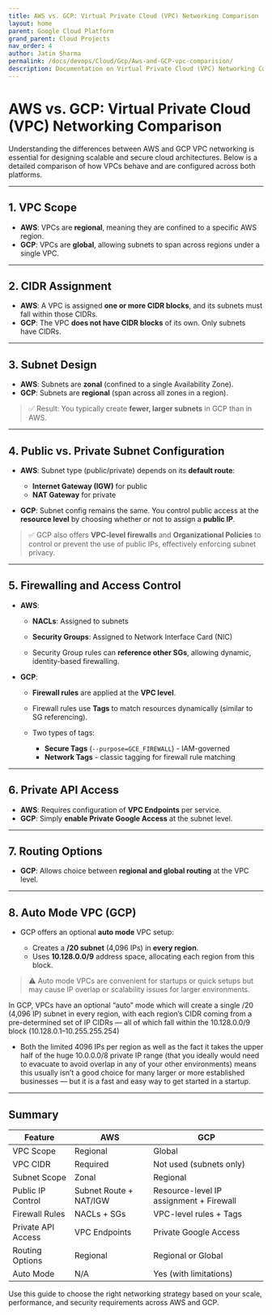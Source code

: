 ```yaml
---
title: AWS vs. GCP: Virtual Private Cloud (VPC) Networking Comparison
layout: home
parent: Google Cloud Platform
grand_parent: Cloud Projects
nav_order: 4
author: Jatin Sharma
permalink: /docs/devops/Cloud/Gcp/Aws-and-GCP-vpc-comparision/
description: Documentation on Virtual Private Cloud (VPC) Networking Comparison.
---
```


# AWS vs. GCP: Virtual Private Cloud (VPC) Networking Comparison

Understanding the differences between AWS and GCP VPC networking is essential for designing scalable and secure cloud architectures. Below is a detailed comparison of how VPCs behave and are configured across both platforms.

---

## 1. VPC Scope

* **AWS**: VPCs are **regional**, meaning they are confined to a specific AWS region.
* **GCP**: VPCs are **global**, allowing subnets to span across regions under a single VPC.

---

## 2. CIDR Assignment

* **AWS**: A VPC is assigned **one or more CIDR blocks**, and its subnets must fall within those CIDRs.
* **GCP**: The VPC **does not have CIDR blocks** of its own. Only subnets have CIDRs.

---

## 3. Subnet Design

* **AWS**: Subnets are **zonal** (confined to a single Availability Zone).
* **GCP**: Subnets are **regional** (span across all zones in a region).

> ✅ Result: You typically create **fewer, larger subnets** in GCP than in AWS.

---

## 4. Public vs. Private Subnet Configuration

* **AWS**: Subnet type (public/private) depends on its **default route**:

  * **Internet Gateway (IGW)** for public
  * **NAT Gateway** for private

* **GCP**: Subnet config remains the same. You control public access at the **resource level** by choosing whether or not to assign a **public IP**.

> ✅ GCP also offers **VPC-level firewalls** and **Organizational Policies** to control or prevent the use of public IPs, effectively enforcing subnet privacy.

---

## 5. Firewalling and Access Control

* **AWS**:

  * **NACLs**: Assigned to subnets

  * **Security Groups**: Assigned to Network Interface Card (NIC)

  * Security Group rules can **reference other SGs**, allowing dynamic, identity-based firewalling.

* **GCP**:

  * **Firewall rules** are applied at the **VPC level**.
  * Firewall rules use **Tags** to match resources dynamically (similar to SG referencing).
  * Two types of tags:

    * **Secure Tags** (`--purpose=GCE_FIREWALL`) - IAM-governed
    * **Network Tags** - classic tagging for firewall rule matching

---

## 6. Private API Access

* **AWS**: Requires configuration of **VPC Endpoints** per service.
* **GCP**: Simply **enable Private Google Access** at the subnet level.

---

## 7. Routing Options

* **GCP**: Allows choice between **regional and global routing** at the VPC level.

---

## 8. Auto Mode VPC (GCP)

* GCP offers an optional **auto mode** VPC setup:

  * Creates a **/20 subnet** (4,096 IPs) in **every region**.
  * Uses **10.128.0.0/9** address space, allocating each region from this block.

> ⚠️ Auto mode VPCs are convenient for startups or quick setups but may cause IP overlap or scalability issues for larger environments.

In GCP, VPCs have an optional “auto” mode which will create a single /20 (4,096 IP) subnet in every region, with each region’s CIDR coming from a pre-determined set of IP CIDRs — all of which fall within the 10.128.0.0/9 block (10.128.0.1–10.255.255.254)

- Both the limited 4096 IPs per region as well as the fact it takes the upper half of the huge 10.0.0.0/8 private IP range (that you ideally would need to evacuate to avoid overlap in any of your other environments) means this usually isn’t a good choice for many larger or more established businesses — but it is a fast and easy way to get started in a startup.

---

## Summary

| Feature            | AWS                    | GCP                                     |
| ------------------ | ---------------------- | --------------------------------------- |
| VPC Scope          | Regional               | Global                                  |
| VPC CIDR           | Required               | Not used (subnets only)                 |
| Subnet Scope       | Zonal                  | Regional                                |
| Public IP Control  | Subnet Route + NAT/IGW | Resource-level IP assignment + Firewall |
| Firewall Rules     | NACLs + SGs            | VPC-level rules + Tags                  |
| Private API Access | VPC Endpoints          | Private Google Access                   |
| Routing Options    | Regional               | Regional or Global                      |
| Auto Mode          | N/A                    | Yes (with limitations)                  |

Use this guide to choose the right networking strategy based on your scale, performance, and security requirements across AWS and GCP.

